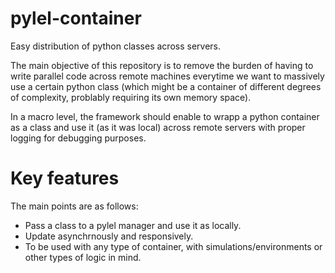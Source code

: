 # pylel-container
Easy distribution of python classes across servers.

The main objective of this repository is to remove the burden of having to write parallel code across remote machines everytime we want to massively use a certain python class (which might be a container of different degrees of complexity, problably requiring its own memory space).

In a macro level, the framework should enable to wrapp a python container as a class and use it (as it was local) across remote servers with proper logging for debugging purposes.

# Key features

The main points are as follows:

- Pass a class to a pylel manager and use it as locally.
- Update asynchrnously and responsively.
- To be used with any type of container, with simulations/environments or other types of logic in mind.  
